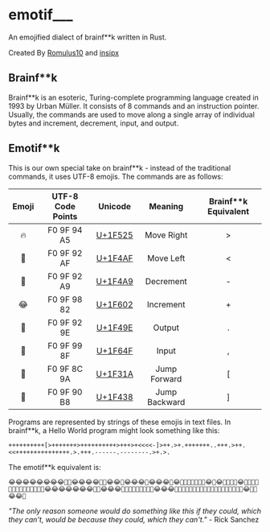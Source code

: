 # emotif___
An emojified dialect of brainf\*\*k written in Rust.

Created By [Romulus10](https://github.com/Romulus10) and [insipx](https://github.com/insipx)

## Brainf**k
Brainf\*\*k is an esoteric, Turing-complete programming language created in 1993 by Urban Müller. It consists of 8 commands and an instruction pointer. Usually, the commands are used to move along a single array of individual bytes and increment, decrement, input, and output.

## Emotif**k
This is our own special take on brainf\*\*k - instead of the traditional commands, it uses UTF-8 emojis. The commands are as follows:

| Emoji | UTF-8 Code Points |                 Unicode                  |    Meaning    | Brainf**k Equivalent |
| :---: | :---------------: | :--------------------------------------: | :-----------: | :------------------: |
|  🔥   |    F0 9F 94 A5    | [U+1F525](https://apps.timwhitlock.info/unicode/inspect/hex/1F525) |  Move Right   |  >   |
|  💯   |    F0 9F 92 AF    | [U+1F4AF](http://www.unicode.org/emoji/charts/full-emoji-list.html#1f4af) |   Move Left   |  <   |
|  💩   |    F0 9F 92 A9    | [U+1F4A9](http://www.unicode.org/emoji/charts/full-emoji-list.html#1f4a9) |   Decrement   |  -   |
|  😂   |    F0 9F 98 82    | [U+1F602](http://www.unicode.org/emoji/charts/full-emoji-list.html#1F602) |   Increment   |  +   |
|  💞   |    F0 9F 92 9E    | [U+1F49E](http://www.unicode.org/emoji/charts/full-emoji-list.html#1f49e) |    Output     |  .   |
|  🙏   |    F0 9F 99 8F    | [U+1F64F](http://www.unicode.org/emoji/charts/full-emoji-list.html#1f64f) |     Input     |  ,   |
|  🌚   |    F0 9F 8C 9A    | [U+1F31A](https://apps.timwhitlock.info/unicode/inspect/hex/1F31A) | Jump Forward  |  [   |
|  🐸   |    F0 9F 90 B8    | [U+1F438](https://apps.timwhitlock.info/unicode/inspect/hex/1F438) | Jump Backward |  ]   |

Programs are represented by strings of these emojis in text files. In brainf**k, a Hello World program might look something like this:


`++++++++++[>+++++++>++++++++++>+++>+<<<<-]>++.>+.+++++++..+++.>++.<<+++++++++++++++.>.+++.------.--------.>+.>.`

The emotif\*\*k equivalent is:

`😂😂😂😂😂😂😂😂🌚🔥😂😂😂😂🌚🔥😂😂🔥😂😂😂🔥😂😂😂🔥😂💯💯💯💯💩🐸🔥😂🔥😂🔥💩🔥🔥😂🌚💯🐸💯💩🐸🔥🔥💞🔥💩💩💩💞😂😂😂😂😂😂😂💞💞😂😂😂💞🔥🔥💞💯💩💞💯💞😂😂😂💞💩💩💩💩💩💩💞💩💩💩💩💩💩💩💩💞🔥🔥😂💞🔥😂😂💞`

*"The only reason someone would do something like this if they could, which they can't, would be because they could, which they can't."* - Rick Sanchez
